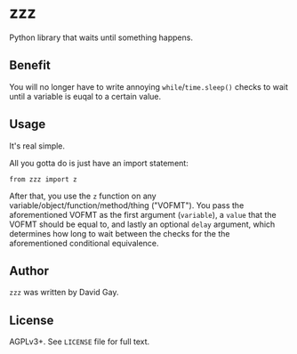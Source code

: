# zzz

Python library that waits until something happens.

## Benefit

You will no longer have to write annoying `while`/`time.sleep()` checks
to wait until a variable is euqal to a certain value.

## Usage

It's real simple.

All you gotta do is just have an import statement:

```
from zzz import z
```

After that, you use the `z` function on any
variable/object/function/method/thing ("VOFMT").  You pass the aforementioned
VOFMT as the first argument (`variable`), a `value` that the VOFMT should be
equal to, and lastly an optional `delay` argument, which determines how long to
wait between the checks for the the aforementioned conditional equivalence.

## Author

`zzz` was written by David Gay.

## License

AGPLv3+. See `LICENSE` file for full text.
